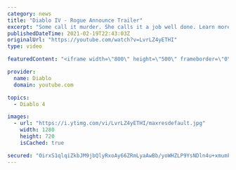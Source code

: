 ```yaml
---
category: news
title: "Diablo IV - Rogue Announce Trailer"
excerpt: "Some call it murder. She calls it a job well done. Learn more at Diablo4.com The Rogue is the newest addition to the Diablo IV campfire, combining range and ..."
publishedDateTime: 2021-02-19T22:43:03Z
originalUrl: "https://youtube.com/watch?v=LvrLZ4yETHI"
type: video

featuredContent: "<iframe width=\"800\" height=\"500\" frameborder=\"0\" src=\"https://www.youtube.com/embed/LvrLZ4yETHI\" allow=\"accelerometer; autoplay; encrypted-media; gyroscope; picture-in-picture\" allowfullscreen></iframe>"

provider:
  name: Diablo
  domain: youtube.com

topics:
  - Diablo 4

images:
  - url: "https://i.ytimg.com/vi/LvrLZ4yETHI/maxresdefault.jpg"
    width: 1280
    height: 720
    isCached: true

secured: "OirxS1qlqiZkbJM9jbQlyRxoAy66ZRmLyaAwBb/yoWHZLP9YsNDln4u+xmumFhJkO+xAy7aHX37JYtaF4JqkpCbRfk3UqqeKViEdxzqx+faB69MgHkBcw8ggjQfv7MGYdIX4wvKRm9OrDI1u5j8H3zcD+Pa9+z/fMyx1+Xb0coExItSJbhomu2lHfh20Aa3DsMAYALVwppp3Dh8+6ggiCVfovdH+rtEfWFO4TxgJrKfmi0q5jnMKljupKmMQDerkXM9Zema9QbAgl2qmNGF1SNnRZF9076ye3oF3QnxX5OC2VNQ/z/pPFsPXu1lNAfhhdSm3A8YeSe4ZCT4iSgV1dIzYBjWJfggKF7vp51EcnN7AJl/aSos6DfNlBmMhIOPtQTTltROFzWRUqCajo1apKMnvD1s8VM2rop0eyFAFzEqPfr6Z8+aSCgeSYP5j/kIH;lqaE7sscVBaK2PSbCC/BuQ=="
---
```


